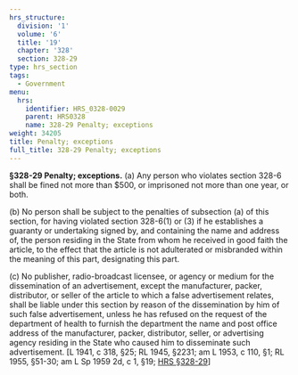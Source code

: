 ```yaml
---
hrs_structure:
  division: '1'
  volume: '6'
  title: '19'
  chapter: '328'
  section: 328-29
type: hrs_section
tags:
  - Government
menu:
  hrs:
    identifier: HRS_0328-0029
    parent: HRS0328
    name: 328-29 Penalty; exceptions
weight: 34205
title: Penalty; exceptions
full_title: 328-29 Penalty; exceptions
---
```

**§328-29 Penalty; exceptions.** (a) Any person who violates section 328-6 shall be fined not more than $500, or imprisoned not more than one year, or both.

(b) No person shall be subject to the penalties of subsection (a) of this section, for having violated section 328-6(1) or (3) if he establishes a guaranty or undertaking signed by, and containing the name and address of, the person residing in the State from whom he received in good faith the article, to the effect that the article is not adulterated or misbranded within the meaning of this part, designating this part.

(c) No publisher, radio-broadcast licensee, or agency or medium for the dissemination of an advertisement, except the manufacturer, packer, distributor, or seller of the article to which a false advertisement relates, shall be liable under this section by reason of the dissemination by him of such false advertisement, unless he has refused on the request of the department of health to furnish the department the name and post office address of the manufacturer, packer, distributor, seller, or advertising agency residing in the State who caused him to disseminate such advertisement. [L 1941, c 318, §25; RL 1945, §2231; am L 1953, c 110, §1; RL 1955, §51-30; am L Sp 1959 2d, c 1, §19; [HRS §328-29](/title-19/chapter-328/section-328-29/)]